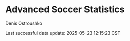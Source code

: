 # Advanced Soccer Statistics
Denis Ostroushko

<!-- gfm -->

Last successful data update: 2025-05-23 12:15:23 CST
